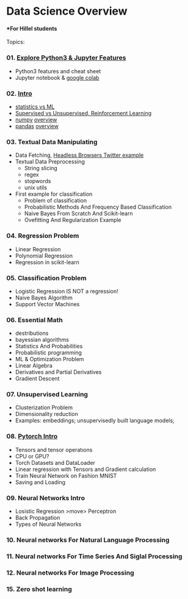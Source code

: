 # Data Science Overview
#### *For Hillel students

Topics:
### 01. [Explore Python3 & Jupyter Features](https://github.com/korobool/hlll_course/blob/master/topics/01_learning_python3.ipynb)
  * Python3 features and cheat sheet
  * Jupyter notebook & [google colab](https://colab.research.google.com/)
### 02. [Intro](https://github.com/korobool/hlll_course/blob/master/topics/02_Introduction.ipynb)
  * [statistics vs ML](https://github.com/korobool/hlll_course/blob/master/topics/02_statistics_vs_ml.md)
  * [Supervised vs Unsupervised, Reinforcement Learning](https://github.com/korobool/hlll_course/blob/master/topics/02_ml.md)
  * [numpy](https://www.numpy.org/) [overview](https://github.com/korobool/hlll_course/blob/master/topics/02_numpy.md)
  * [pandas](https://pandas.pydata.org/) [overview](https://colab.research.google.com/github/google/eng-edu/blob/main/ml/cc/exercises/pandas_dataframe_ultraquick_tutorial.ipynb)  
### 03. Textual Data Manipulating 
  * Data Fetching, [Headless Browsers Twitter example](https://github.com/korobool/hlll_course/blob/master/tasks/data_manipulatin.md) 
  * Textual Data Preprocessing
    * String slicing
    * regex
    * stopwords
    * unix utils
  * First example for classification
    * Problem of classification
    * Probabilistic Methods And Frequency Based Classification
    * Naive Bayes From Scratch And Scikit-learn
    * Ovefitting And Regularization Example
### 04. Regression Problem
  * Linear Regression
  * Polynomial Regression
  * Regression in scikit-learn 
### 05. Classification Problem
  * Logistic Regression IS NOT a regression!
  * Naive Bayes Algorithm
  * Support Vector Machines
### 06. Essential Math
  * destributions
  * bayessian algorithms 
  * Statistics And Probabilities
  * Probabilistic programming
  * ML & Optimization Problem
  * Linear Algebra
  * Derivatives and Partial Derivatives
  * Gradient Descent
### 07. Unsupervised Learning
  * Clusterization Problem
  * Dimensionality reduction
  * Examples: embeddings; unsupervisedly built language models;
### 08. [Pytorch Intro](https://github.com/korobool/hlll_course/blob/master/topics/08_introduction_pytorch.ipynb)
  * Tensors and tensor operatıons
  * CPU or GPU?
  * Torch Datasets and DataLoader 
  * Linear regression with Tensors and Gradient calculation
  * Train Neural Network on Fashion MNIST
  * Saving and Loading
### 09. Neural Networks Intro
  * Losistic Regression  >move> Perceptron
  * Back Propagation
  * Types of Neural Networks
### 10. Neural networks For Natural Language Processing
### 11. Neural networks For Time Series And Siglal Processing
### 12. Neural networks For Image Processing
### 15. Zero shot learning

